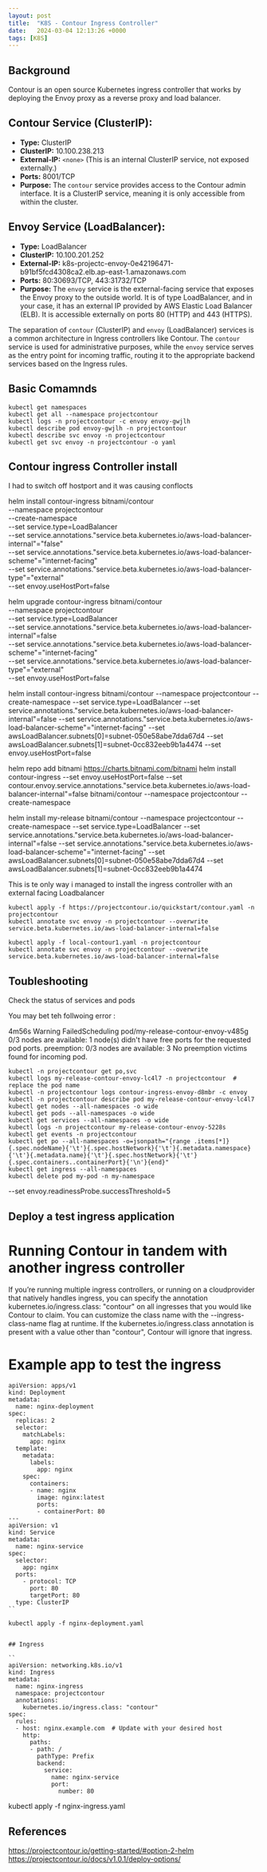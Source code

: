 ```yaml
---
layout: post
title:  "K8S - Contour Ingress Controller"
date:   2024-03-04 12:13:26 +0000
tags: [K8S]
---
```


## Background 

Contour is an open source Kubernetes ingress controller that works by deploying the Envoy proxy as a reverse proxy and load balancer.

## Contour Service (ClusterIP):

- **Type:** ClusterIP
- **ClusterIP:** 10.100.238.213
- **External-IP:** `<none>` (This is an internal ClusterIP service, not exposed externally.)
- **Ports:** 8001/TCP
- **Purpose:** The `contour` service provides access to the Contour admin interface. It is a ClusterIP service, meaning it is only accessible from within the cluster.

## Envoy Service (LoadBalancer):

- **Type:** LoadBalancer
- **ClusterIP:** 10.100.201.252
- **External-IP:** k8s-projectc-envoy-0e42196471-b91bf5fcd4308ca2.elb.ap-east-1.amazonaws.com
- **Ports:** 80:30693/TCP, 443:31732/TCP
- **Purpose:** The `envoy` service is the external-facing service that exposes the Envoy proxy to the outside world. It is of type LoadBalancer, and in your case, it has an external IP provided by AWS Elastic Load Balancer (ELB). It is accessible externally on ports 80 (HTTP) and 443 (HTTPS).

The separation of `contour` (ClusterIP) and `envoy` (LoadBalancer) services is a common architecture in Ingress controllers like Contour. The `contour` service is used for administrative purposes, while the `envoy` service serves as the entry point for incoming traffic, routing it to the appropriate backend services based on the Ingress rules.


## Basic Comamnds

```
kubectl get namespaces
kubectl get all --namespace projectcontour
kubectl logs -n projectcontour -c envoy envoy-gwjlh
kubectl describe pod envoy-gwjlh -n projectcontour
kubectl describe svc envoy -n projectcontour
kubectl get svc envoy -n projectcontour -o yaml
```

## Contour ingress Controller install

I had to switch off hostport and it was causing conflocts 

helm install contour-ingress bitnami/contour \
  --namespace projectcontour \
  --create-namespace \
  --set service.type=LoadBalancer \
  --set service.annotations."service\.beta\.kubernetes\.io/aws-load-balancer-internal"="false" \
  --set service.annotations."service\.beta\.kubernetes\.io/aws-load-balancer-scheme"="internet-facing" \
  --set service.annotations."service\.beta\.kubernetes\.io/aws-load-balancer-type"="external" \
  --set envoy.useHostPort=false


  helm upgrade contour-ingress bitnami/contour \
  --namespace projectcontour \
  --set service.type=LoadBalancer \
  --set service.annotations."service\.beta\.kubernetes\.io/aws-load-balancer-internal"=false \
  --set service.annotations."service\.beta\.kubernetes\.io/aws-load-balancer-scheme"="internet-facing" \
  --set service.annotations."service\.beta\.kubernetes\.io/aws-load-balancer-type"="external" \
  --set envoy.useHostPort=false



helm install contour-ingress bitnami/contour --namespace projectcontour --create-namespace --set service.type=LoadBalancer --set service.annotations."service\.beta\.kubernetes\.io/aws-load-balancer-internal"=false --set service.annotations."service\.beta\.kubernetes\.io/aws-load-balancer-scheme"="internet-facing" --set awsLoadBalancer.subnets[0]=subnet-050e58abe7dda67d4 --set awsLoadBalancer.subnets[1]=subnet-0cc832eeb9b1a4474 --set envoy.useHostPort=false


helm repo add bitnami https://charts.bitnami.com/bitnami
helm install contour-ingress --set envoy.useHostPort=false --set contour.envoy.service.annotations."service\.beta\.kubernetes\.io/aws-load-balancer-internal"=false bitnami/contour --namespace projectcontour --create-namespace 


helm install my-release bitnami/contour   --namespace projectcontour   --create-namespace   --set service.type=LoadBalancer   --set service.annotations."service\.beta\.kubernetes\.io/aws-load-balancer-internal"=false   --set service.annotations."service\.beta\.kubernetes\.io/aws-load-balancer-scheme"="internet-facing"   --set awsLoadBalancer.subnets[0]=subnet-050e58abe7dda67d4   --set awsLoadBalancer.subnets[1]=subnet-0cc832eeb9b1a4474


This is te only way i managed to install the ingress controller with an external facing Loadbalancer

```
kubectl apply -f https://projectcontour.io/quickstart/contour.yaml -n projectcontour
kubectl annotate svc envoy -n projectcontour --overwrite service.beta.kubernetes.io/aws-load-balancer-internal=false
```


```
kubectl apply -f local-contour1.yaml -n projectcontour
kubectl annotate svc envoy -n projectcontour --overwrite service.beta.kubernetes.io/aws-load-balancer-internal=false
```


## Toubleshooting 

Check the status of services and pods 

You may bet teh follwoing error :

4m56s       Warning   FailedScheduling   pod/my-release-contour-envoy-v485g   0/3 nodes are available: 1 node(s) didn't have free ports for the requested pod ports. preemption: 0/3 nodes are available: 3 No preemption victims found for incoming pod.


```
kubectl -n projectcontour get po,svc
kubectl logs my-release-contour-envoy-lc4l7 -n projectcontour  # replace the pod name 
kubectl -n projectcontour logs contour-ingress-envoy-d8mbr -c envoy
kubectl -n projectcontour describe pod my-release-contour-envoy-lc4l7
kubectl get nodes --all-namespaces -o wide
kubectl get pods --all-namespaces -o wide
kubectl get services --all-namespaces -o wide
kubectl logs -n projectcontour my-release-contour-envoy-5228s
kubectl get events -n projectcontour
kubectl get po --all-namespaces -o=jsonpath="{range .items[*]}{.spec.nodeName}{'\t'}{.spec.hostNetwork}{'\t'}{.metadata.namespace}{'\t'}{.metadata.name}{'\t'}{.spec.hostNetwork}{'\t'}{.spec.containers..containerPort}{'\n'}{end}"
kubectl get ingress --all-namespaces
kubectl delete pod my-pod -n my-namespace

```

  --set envoy.readinessProbe.successThreshold=5 
## Deploy a test ingress application

# Running Contour in tandem with another ingress controller
If you’re running multiple ingress controllers, or running on a cloudprovider that natively handles ingress, you can specify the annotation kubernetes.io/ingress.class: "contour" on all ingresses that you would like Contour to claim. You can customize the class name with the --ingress-class-name flag at runtime. If the kubernetes.io/ingress.class annotation is present with a value other than "contour", Contour will ignore that ingress.

# Example app to test the ingress
```
apiVersion: apps/v1
kind: Deployment
metadata:
  name: nginx-deployment
spec:
  replicas: 2
  selector:
    matchLabels:
      app: nginx
  template:
    metadata:
      labels:
        app: nginx
    spec:
      containers:
      - name: nginx
        image: nginx:latest
        ports:
        - containerPort: 80
---
apiVersion: v1
kind: Service
metadata:
  name: nginx-service
spec:
  selector:
    app: nginx
  ports:
    - protocol: TCP
      port: 80
      targetPort: 80
  type: ClusterIP
``

kubectl apply -f nginx-deployment.yaml


## Ingress 

``
apiVersion: networking.k8s.io/v1
kind: Ingress
metadata:
  name: nginx-ingress
  namespace: projectcontour
  annotations:
    kubernetes.io/ingress.class: "contour"
spec:
  rules:
  - host: nginx.example.com  # Update with your desired host
    http:
      paths:
      - path: /
        pathType: Prefix
        backend:
          service:
            name: nginx-service
            port:
              number: 80
```

kubectl apply -f nginx-ingress.yaml


## References 

https://projectcontour.io/getting-started/#option-2-helm
https://projectcontour.io/docs/v1.0.1/deploy-options/
